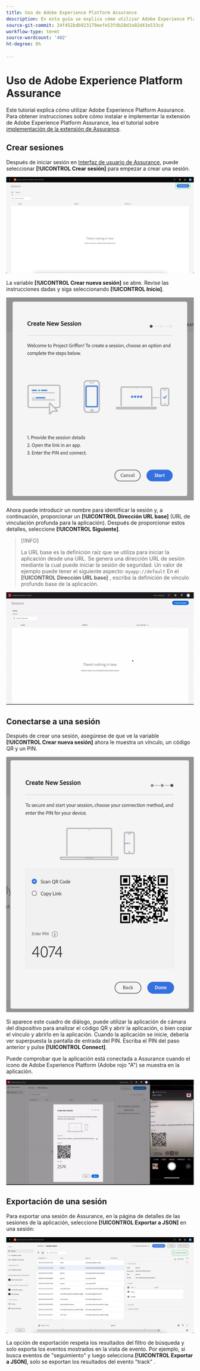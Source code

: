 ```yaml
---
title: Uso de Adobe Experience Platform Assurance
description: En esta guía se explica cómo utilizar Adobe Experience Platform Assurance una vez que se ha instalado e implementado.
source-git-commit: 24f452bdb923179eefe53fdb28d3a92d43e533cd
workflow-type: tm+mt
source-wordcount: '402'
ht-degree: 0%

---
```



# Uso de Adobe Experience Platform Assurance

Este tutorial explica cómo utilizar Adobe Experience Platform Assurance. Para obtener instrucciones sobre cómo instalar e implementar la extensión de Adobe Experience Platform Assurance, lea el tutorial sobre [implementación de la extensión de Assurance](./implement-assurance.md).

## Crear sesiones

Después de iniciar sesión en [Interfaz de usuario de Assurance](https://experience.adobe.com/assurance), puede seleccionar **[!UICONTROL Crear sesión]** para empezar a crear una sesión.

![El botón crear sesión se resalta y muestra dónde puede crear una sesión.](./images/using-assurance/create-session.png)

La variable **[!UICONTROL Crear nueva sesión]** se abre. Revise las instrucciones dadas y siga seleccionando **[!UICONTROL Inicio]**.

![Se muestra el cuadro de diálogo Crear nueva sesión , que muestra instrucciones sobre cómo utilizar Assurance.](./images/using-assurance/create-new-session.png)

Ahora puede introducir un nombre para identificar la sesión y, a continuación, proporcionar un **[!UICONTROL Dirección URL base]** (URL de vinculación profunda para la aplicación). Después de proporcionar estos detalles, seleccione **[!UICONTROL Siguiente]**.

>[!INFO]
>
>La URL base es la definición raíz que se utiliza para iniciar la aplicación desde una URL. Se genera una dirección URL de sesión mediante la cual puede iniciar la sesión de seguridad. Un valor de ejemplo puede tener el siguiente aspecto: `myapp://default` En el **[!UICONTROL Dirección URL base]** , escriba la definición de vínculo profundo base de la aplicación.

![Se muestra el flujo de trabajo completo de creación de una nueva sesión.](./images/using-assurance/create-session.gif)

## Conectarse a una sesión

Después de crear una sesión, asegúrese de que ve la variable **[!UICONTROL Crear nueva sesión]** ahora le muestra un vínculo, un código QR y un PIN.

![Se muestra un cuadro de diálogo con las opciones para conectarse a la sesión de Assurance.](./images/using-assurance/create-new-session-pin.png)

Si aparece este cuadro de diálogo, puede utilizar la aplicación de cámara del dispositivo para analizar el código QR y abrir la aplicación, o bien copiar el vínculo y abrirlo en la aplicación. Cuando la aplicación se inicie, debería ver superpuesta la pantalla de entrada del PIN. Escriba el PIN del paso anterior y pulse **[!UICONTROL Connect]**.

Puede comprobar que la aplicación está conectada a Assurance cuando el icono de Adobe Experience Platform (Adobe rojo &quot;A&quot;) se muestra en la aplicación.

![Se muestra el flujo de trabajo completo de conexión de la aplicación a una sesión de Assurance.](./images/using-assurance/connect-session.gif)

## Exportación de una sesión

Para exportar una sesión de Assurance, en la página de detalles de las sesiones de la aplicación, seleccione **[!UICONTROL Exportar a JSON]** en una sesión:

![Exportación de una sesión](./images/using-assurance/export-session.png)

La opción de exportación respeta los resultados del filtro de búsqueda y solo exporta los eventos mostrados en la vista de evento. Por ejemplo, si busca eventos de &quot;seguimiento&quot; y luego selecciona **[!UICONTROL Exportar a JSON]**, solo se exportan los resultados del evento &quot;track&quot; .
